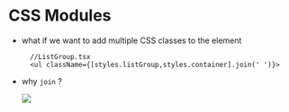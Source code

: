 # CSS Modules
- what if we want to add multiple CSS classes to the element
  ``` tsx 
	//ListGroup.tsx 
	<ul className={[styles.listGroup,styles.container].join(' ')}>
	```
- why `join` ?
  
  ![](assets/Pasted%20image%2020240908215548.png)